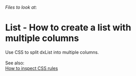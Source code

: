 <!-- default file list -->
*Files to look at*:

<!-- default file list end -->
# List - How to create a list with multiple columns 


Use CSS to split dxList into multiple columns.<br><br>See also:<br><a href="https://www.devexpress.com/Support/Center/p/K18570">How to inspect CSS rules</a>

<br/>


